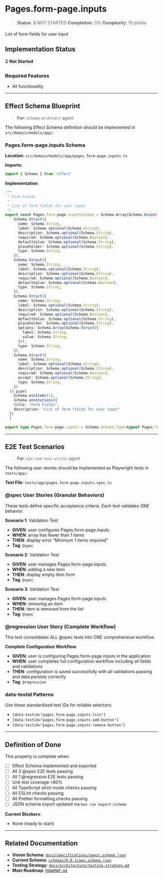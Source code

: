 # Pages.form-page.inputs

> **Status**: ⏳ NOT STARTED
> **Completion**: 0%
> **Complexity**: 10 points

List of form fields for user input

## Implementation Status

⏳ **Not Started**

### Required Features

- All functionality

---

## Effect Schema Blueprint

> **For**: `schema-architect` agent

The following Effect Schema definition should be implemented in `src/domain/models/app/`.

### Pages.form-page.inputs Schema

**Location**: `src/domain/models/app/pages.form-page.inputs.ts`

**Imports**:

```typescript
import { Schema } from 'effect'
```

**Implementation**:

```typescript
/**
 * Form Fields
 *
 * List of form fields for user input
 */
export const Pages.form-page.inputsSchema = Schema.Array(Schema.Union(
    Schema.Struct({
      name: Schema.String,
      label: Schema.optional(Schema.String),
      description: Schema.optional(Schema.String),
      required: Schema.optional(Schema.Boolean),
      defaultValue: Schema.optional(Schema.String),
      placeholder: Schema.optional(Schema.String),
      type: Schema.String,
    }),
    Schema.Struct({
      name: Schema.String,
      label: Schema.optional(Schema.String),
      description: Schema.optional(Schema.String),
      required: Schema.optional(Schema.Boolean),
      defaultValue: Schema.optional(Schema.Boolean),
      type: Schema.String,
    }),
    Schema.Struct({
      name: Schema.String,
      label: Schema.optional(Schema.String),
      description: Schema.optional(Schema.String),
      required: Schema.optional(Schema.Boolean),
      defaultValue: Schema.optional(Schema.String),
      placeholder: Schema.optional(Schema.String),
      options: Schema.Array(Schema.Struct({
        label: Schema.String,
        value: Schema.String,
      })),
      type: Schema.String,
    }),
    Schema.Struct({
      name: Schema.String,
      label: Schema.optional(Schema.String),
      description: Schema.optional(Schema.String),
      required: Schema.optional(Schema.Boolean),
      accept: Schema.optional(Schema.String),
      type: Schema.String,
    })
  )).pipe(
    Schema.minItems(1),
    Schema.annotations({
    title: "Form Fields",
    description: "List of form fields for user input"
  })
  )

export type Pages.form-page.inputs = Schema.Schema.Type<typeof Pages.form-page.inputsSchema>
```

---

## E2E Test Scenarios

> **For**: `e2e-red-test-writer` agent

The following user stories should be implemented as Playwright tests in `tests/app/`.

**Test File**: `tests/app/pages.form-page.inputs.spec.ts`

### @spec User Stories (Granular Behaviors)

These tests define specific acceptance criteria. Each test validates ONE behavior.

**Scenario 1**: Validation Test

- **GIVEN**: user configures Pages.form-page.inputs
- **WHEN**: array has fewer than 1 items
- **THEN**: display error "Minimum 1 items required"
- **Tag**: `@spec`

**Scenario 2**: Validation Test

- **GIVEN**: user manages Pages.form-page.inputs
- **WHEN**: adding a new item
- **THEN**: display empty item form
- **Tag**: `@spec`

**Scenario 3**: Validation Test

- **GIVEN**: user manages Pages.form-page.inputs
- **WHEN**: removing an item
- **THEN**: item is removed from the list
- **Tag**: `@spec`

### @regression User Story (Complete Workflow)

This test consolidates ALL @spec tests into ONE comprehensive workflow.

**Complete Configuration Workflow**:

- **GIVEN**: user is configuring Pages.form-page.inputs in the application
- **WHEN**: user completes full configuration workflow including all fields and validations
- **THEN**: configuration is saved successfully with all validations passing and data persists correctly
- **Tag**: `@regression`

### data-testid Patterns

Use these standardized test IDs for reliable selectors:

- `[data-testid="pages.form-page.inputs-list"]`
- `[data-testid="pages.form-page.inputs-add-button"]`
- `[data-testid="pages.form-page.inputs-remove-button"]`

---

## Definition of Done

This property is complete when:

- [ ] Effect Schema implemented and exported
- [ ] All 3 @spec E2E tests passing
- [ ] All 1 @regression E2E tests passing
- [ ] Unit test coverage >80%
- [ ] All TypeScript strict mode checks passing
- [ ] All ESLint checks passing
- [ ] All Prettier formatting checks passing
- [ ] JSON schema export updated via `bun run export:schema`

**Current Blockers**:

- None (ready to start)

---

## Related Documentation

- **Vision Schema**: [`docs/specifications/specs.schema.json`](../specs.schema.json)
- **Current Schema**: [`schemas/0.0.1/app.schema.json`](../../schemas/0.0.1/app.schema.json)
- **Testing Strategy**: [`docs/architecture/testing-strategy.md`](../../architecture/testing-strategy.md)
- **Main Roadmap**: [`ROADMAP.md`](../../../ROADMAP.md)
